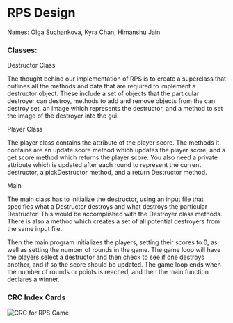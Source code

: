 RPS Design
====


Names: Olga Suchankova, Kyra Chan, Himanshu Jain



### Classes:

Destructor Class

The thought behind our implementation of RPS is to create a superclass that outlines all the methods and data that
are required to implement a destructor object. These include a set of objects that the particular destroyer can destroy, methods to add and remove
objects from the can destroy set, an image which represents the destructor, and a method to set the image of the destroyer
into the gui.


Player Class

The player class contains the attribute of the player score. The methods it contains are an update score method which
updates the player score, and a get score method which returns the player score. You also need a private attribute which 
is updated after each round to represent the current destructor, a pickDestructor method, and a return Destructor method.

Main

The main class has to initialize the destructor, using an input file that specifies what a Destructor destroys and what 
destroys the particular Destructor. This would be accomplished with the Destroyer class methods. There is also a method 
which creates a set of all potential destroyers from the same input file.

Then the main program initializes the players, setting their scores to 0, as well as setting the number of rounds in the
game. The game loop will have the players select a destructor and then check to see if one destroys another, and if so
the score should be updated. The game loop ends when the number of rounds or points is reached, and then the main function
declares a winner.

### CRC Index Cards
![CRC for RPS Game](resources/RPS_CRC.png)

